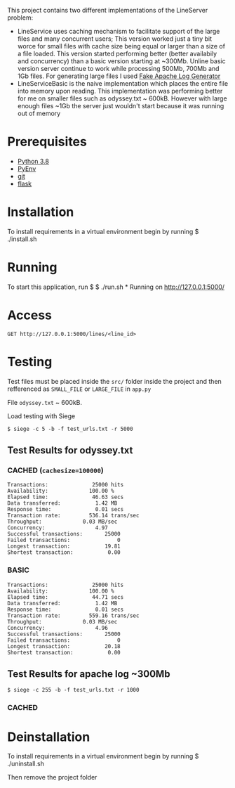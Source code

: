 This project contains two different implementations of the LineServer problem:
* LineService uses caching mechanism to facilitate support of the large files and many concurrent users;
      This version worked just a tiny bit worce for small files with cache size being equal or larger than
      a size of a file loaded. This version started performing better (better availabily and concurrency) 
      than a basic version starting at ~300Mb. Unline basic version server continue to work while processing
      500Mb, 700Mb and 1Gb files. For generating large files I used 
      [Fake Apache Log Generator](https://github.com/kiritbasu/Fake-Apache-Log-Generator)
* LineServiceBasic is the naive implementation which places the entire file into memory upon reading. This 
      implementation was performing better for me on smaller files such as odyssey.txt ~ 600kB. However with 
      large enough files ~1Gb the server just wouldn't start because it was running out of memory 


# Prerequisites

* [Python 3.8](https://www.python.org/downloads/)
* [PyEnv](https://github.com/pyenv/pyenv)
* [git](https://git-scm.com/downloads)
* [flask](http://flask.pocoo.org/)


# Installation

To install requirements in a virtual environment begin by running 
    $ ./install.sh

# Running
To start this application, run 
    $ $ ./run.sh
     * Running on http://127.0.0.1:5000/
     
# Access
 
    GET http://127.0.0.1:5000/lines/<line_id> 

# Testing
Test files must be placed inside the `src/` folder inside the project and then refferenced as `SMALL_FILE` or `LARGE_FILE` in `app.py` 

File `odyssey.txt` ~ 600kB. 

Load testing with Siege

    $ siege -c 5 -b -f test_urls.txt -r 5000
    

## Test Results for odyssey.txt
### CACHED (`cachesize=100000`)
    Transactions:		       25000 hits
    Availability:		      100.00 %
    Elapsed time:		       46.63 secs
    Data transferred:	        1.42 MB
    Response time:		        0.01 secs
    Transaction rate:	      536.14 trans/sec
    Throughput:		        0.03 MB/sec
    Concurrency:		        4.97
    Successful transactions:       25000
    Failed transactions:	           0
    Longest transaction:	       19.81
    Shortest transaction:	        0.00

### BASIC
    Transactions:		       25000 hits
    Availability:		      100.00 %
    Elapsed time:		       44.71 secs
    Data transferred:	        1.42 MB
    Response time:		        0.01 secs
    Transaction rate:	      559.16 trans/sec
    Throughput:		        0.03 MB/sec
    Concurrency:		        4.96
    Successful transactions:       25000
    Failed transactions:	           0
    Longest transaction:	       20.18
    Shortest transaction:	        0.00
    
## Test Results for apache log ~300Mb
    
    $ siege -c 255 -b -f test_urls.txt -r 1000
 
### CACHED

# Deinstallation

To install requirements in a virtual environment begin by running 
    $ ./uninstall.sh

Then remove the project folder